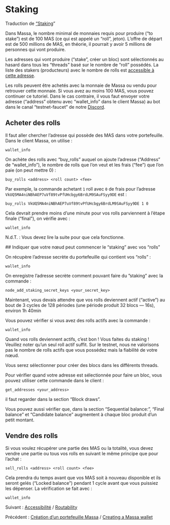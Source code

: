# Staking

Traduction de [“Staking](https://docs.massa.net/en/latest/testnet/staking.html)”

Dans Massa, le nombre minimal de monnaies requis pour produire (“to stake”) est de 100 MAS (ce qui est appelé un “roll”, jeton). L’offre de départ est de 500 millions de MAS, en théorie, il pourrait y avoir 5 millions de personnes qui vont produire.

Les adresses qui vont produire (“stake”, créer un bloc) sont sélectionnés au hasard dans tous les “threads” basé sur le nombre de “roll” possédés. La liste des stakers (producteurs) avec le nombre de rolls est [accessible à cette adresse](https://massa.net/testnet/staking/).

Les rolls peuvent être achetés avec la monnaie de Massa ou vendu pour retrouver cette monnaie. Si vous avez au moins 100 MAS, vous pouvez continuer ce tutoriel. Dans le cas contraire, il vous faut envoyer votre adresse (“address” obtenu avec “wallet_info” dans le client Massa) au bot dans le canal “testnet-faucet” de notre [Discord](https://discord.com/invite/massa).
## Acheter des rolls

Il faut aller chercher l’adresse qui possède des MAS dans votre portefeuille. Dans le client Massa, on utilise :

`wallet_info`

On achète des rolls avec “buy_rolls” auquel on ajoute l’adresse (“Address” de “wallet_info”), le nombre de rolls que l’on veut et les frais (“fee”) que l’on paie (on peut mettre 0) :

`buy_rolls <address> <roll count> <fee>`

Par exemple, la commande achetant `1` roll avec `0` de frais pour l’adresse `VkUQ5MA4niNBhAEP7uVf89tvPfUHcbgy6BrdLM9SAuFSyy9DE` est :

`buy_rolls VkUQ5MA4niNBhAEP7uVf89tvPfUHcbgy6BrdLM9SAuFSyy9DE 1 0`

Cela devrait prendre moins d’une minute pour vos rolls parviennent à l’étape finale (“final”), on vérifie avec :

`wallet_info`

N.d.T. : Vous devez lire la suite pour que cela fonctionne.

## Indiquer que votre nœud peut commencer le “staking” avec vos “rolls”

On récupère l’adresse secrète du portefeuille qui contient vos “rolls” :

`wallet_info`

On enregistre l’adresse secrète comment pouvant faire du ”staking” avec la commande :

`node_add_staking_secret_keys <your_secret_key>`

Maintenant, vous devais attendre que vos rolls deviennent actif (“active”) au bout de 3 cycles de 128 périodes (une période produit 32 blocs — 16s), environ 1h 40min

Vous pouvez vérifier si vous avez des rolls actifs avec la commande :

`wallet_info`

Quand vos rolls deviennent actifs, c’est bon ! Vous faites du staking ! Veuillez noter qu’un seul roll actif suffit. Sur le testnet, nous ne valorisons pas le nombre de rolls actifs que vous possédez mais la fiabilité de votre nœud.

Vous serez sélectionner pour créer des blocs dans les différents threads.

Pour vérifier quand votre adresse est sélectionnée pour faire un bloc, vous pouvez utiliser cette commande dans le client :

`get_addresses <your_address>`

il faut regarder dans la section “Block draws”.

Vous pouvez aussi vérifier que, dans la section “Sequential balance:”, “Final balance” et “Candidate balance” augmentent à chaque bloc produit d’un petit montant.
## Vendre des rolls

Si vous voulez récupérer une partie des MAS ou la totalité, vous devez vendre une partie ou tous vos rolls en suivant le même principe que pour l’achat :

`sell_rolls <address> <roll count> <fee>`

Cela prendra du temps avant que vos MAS soit à nouveau disponible et ils seront gelés (“Locked balance”) pendant 1 cycle avant que vous puissiez les dépenser. La vérification se fait avec :

`wallet_info`

Suivant : [Accessibilité](./Routability.md) / [Routability](https://docs.massa.net/en/latest/testnet/routability.html)

Précédent : [Création d’un portefeuille Massa](./Creating_a_massa_wallet.md) / [Creating a Massa wallet](https://docs.massa.net/en/latest/testnet/wallet.html)
